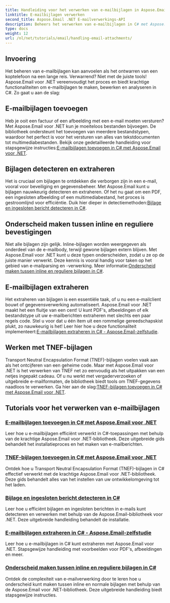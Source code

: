 ```yaml
---
title: Handleiding voor het verwerken van e-mailbijlagen in Aspose.Email voor .NET
linktitle: E-mailbijlagen verwerken
second_title: Aspose.Email .NET E-mailverwerkings-API
description: Beheers het verwerken van e-mailbijlagen in C# met Aspose.Email voor .NET. Ontdek het toevoegen, detecteren, extraheren en onderscheiden van bijlagen met stapsgewijze handleidingen.
type: docs
weight: 12
url: /nl/net/tutorials/email/handling-email-attachments/
---
```

## Invoering

Het beheren van e-mailbijlagen kan aanvoelen als het ontwarren van een koptelefoon na een lange reis. Verwarrend? Niet met de juiste tools! Aspose.Email voor .NET vereenvoudigt het proces en biedt krachtige functionaliteiten om e-mailbijlagen te maken, bewerken en analyseren in C#. Zo gaat u aan de slag:  

## E-mailbijlagen toevoegen  

 Heb je ooit een factuur of een afbeelding met een e-mail moeten versturen? Met Aspose.Email voor .NET kun je moeiteloos bestanden bijvoegen. De bibliotheek ondersteunt het toevoegen van meerdere bestandstypen, waardoor het perfect is voor het versturen van alles van tekstdocumenten tot multimediabestanden. Bekijk onze gedetailleerde handleiding voor stapsgewijze instructies:[E-mailbijlagen toevoegen in C# met Aspose.Email voor .NET](./add-email-attachments-in-csharp/).  

## Bijlagen detecteren en extraheren  

Het is cruciaal om bijlagen te ontdekken die verborgen zijn in een e-mail, vooral voor beveiliging en gegevensbeheer. Met Aspose.Email kunt u bijlagen nauwkeurig detecteren en extraheren. Of het nu gaat om een PDF, een ingesloten afbeelding of een multimediabestand, het proces is gestroomlijnd voor efficiëntie. Duik hier dieper in detectiemethoden:[Bijlage en ingesloten bericht detecteren in C#](./detecting-attachment-and-embedded-message-in-csharp/).  

## Onderscheid maken tussen inline en reguliere bevestigingen  

 Niet alle bijlagen zijn gelijk. Inline-bijlagen worden weergegeven als onderdeel van de e-mailbody, terwijl gewone bijlagen extern blijven. Met Aspose.Email voor .NET kunt u deze typen onderscheiden, zodat u ze op de juiste manier verwerkt. Deze kennis is vooral handig voor taken op het gebied van e-mailparsing en -verwerking. Meer informatie:[Onderscheid maken tussen inline en reguliere bijlagen in C#](./distinguishing-inline-and-regular-attachments-in-csharp/).  

## E-mailbijlagen extraheren  

Het extraheren van bijlagen is een essentiële taak, of u nu een e-mailclient bouwt of gegevensverwerking automatiseert. Aspose.Email voor .NET maakt het een fluitje van een cent! U kunt PDF's, afbeeldingen of elk bestandstype uit uw e-mailberichten extraheren met slechts een paar regels code. Stel u voor dat u één item uit een rommelige gereedschapskist plukt, zo nauwkeurig is het! Leer hier hoe u deze functionaliteit implementeert:[E-mailbijlagen extraheren in C# - Aspose.Email-zelfstudie](./extract-email-attachments-in-csharp/).  

## Werken met TNEF-bijlagen  

 Transport Neutral Encapsulation Format (TNEF)-bijlagen voelen vaak aan als het ontcijferen van een geheime code. Maar met Aspose.Email voor .NET is het verwerken van TNEF net zo eenvoudig als het uitpakken van een netjes ingepakt cadeau. Of u nu werkt met vergaderverzoeken of uitgebreide e-mailformaten, de bibliotheek biedt tools om TNEF-gegevens naadloos te verwerken. Ga hier aan de slag:[TNEF-bijlagen toevoegen in C# met Aspose.Email voor .NET](./add-tnef-attachments-in-csharp/).  

## Tutorials voor het verwerken van e-mailbijlagen
### [E-mailbijlagen toevoegen in C# met Aspose.Email voor .NET](./add-email-attachments-in-csharp/)
Leer hoe u e-mailbijlagen efficiënt verwerkt in C#-toepassingen met behulp van de krachtige Aspose.Email voor .NET-bibliotheek. Deze uitgebreide gids behandelt het installatieproces en het maken van e-mailberichten.
### [TNEF-bijlagen toevoegen in C# met Aspose.Email voor .NET](./add-tnef-attachments-in-csharp/)
Ontdek hoe u Transport Neutral Encapsulation Format (TNEF)-bijlagen in C# effectief verwerkt met de krachtige Aspose.Email voor .NET-bibliotheek. Deze gids behandelt alles van het instellen van uw ontwikkelomgeving tot het laden.
### [Bijlage en ingesloten bericht detecteren in C#](./detecting-attachment-and-embedded-message-in-csharp/)
Leer hoe u efficiënt bijlagen en ingesloten berichten in e-mails kunt detecteren en verwerken met behulp van de Aspose.Email-bibliotheek voor .NET. Deze uitgebreide handleiding behandelt de installatie.
### [E-mailbijlagen extraheren in C# - Aspose.Email-zelfstudie](./extract-email-attachments-in-csharp/)
Leer hoe u e-mailbijlagen in C# kunt extraheren met Aspose.Email voor .NET. Stapsgewijze handleiding met voorbeelden voor PDF's, afbeeldingen en meer.
### [Onderscheid maken tussen inline en reguliere bijlagen in C#](./distinguishing-inline-and-regular-attachments-in-csharp/)
Ontdek de complexiteit van e-mailverwerking door te leren hoe u onderscheid kunt maken tussen inline en normale bijlagen met behulp van de Aspose.Email voor .NET-bibliotheek. Deze uitgebreide handleiding biedt stapsgewijze instructies.
